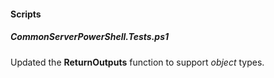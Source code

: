 
#### Scripts
##### CommonServerPowerShell.Tests.ps1
Updated the **ReturnOutputs** function to support *object* types.

